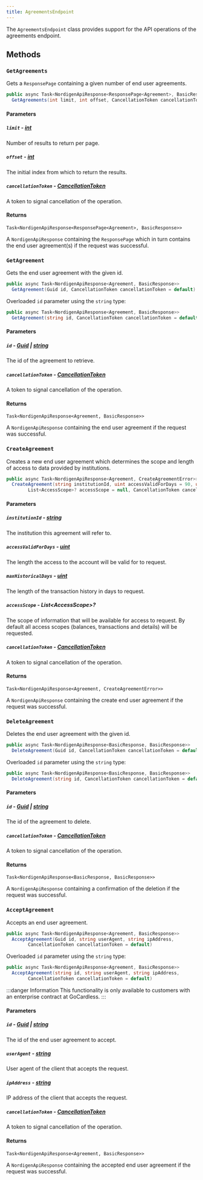 ```yaml
---
title: AgreementsEndpoint
---
```


The `AgreementsEndpoint` class provides support for the API operations of the agreements endpoint.

## Methods

### `GetAgreements`

Gets a `ResponsePage` containing a given number of end user agreements.

```csharp
public async Task<NordigenApiResponse<ResponsePage<Agreement>, BasicResponse>>
  GetAgreements(int limit, int offset, CancellationToken cancellationToken = default)
```

#### Parameters

##### `limit` - [int](https://learn.microsoft.com/en-us/dotnet/fundamentals/runtime-libraries/system-int32)

Number of results to return per page.

##### `offset` - [int](https://learn.microsoft.com/en-us/dotnet/fundamentals/runtime-libraries/system-int32)

The initial index from which to return the results.

##### `cancellationToken` - [CancellationToken](https://learn.microsoft.com/en-us/dotnet/api/system.threading.cancellationtoken)

A token to signal cancellation of the operation.

#### Returns

`Task<NordigenApiResponse<ResponsePage<Agreement>, BasicResponse>>`

A `NordigenApiResponse` containing the `ResponsePage` which in turn contains the end user agreement(s) if the request was successful.

### `GetAgreement`

Gets the end user agreement with the given id.

```csharp
public async Task<NordigenApiResponse<Agreement, BasicResponse>>
  GetAgreement(Guid id, CancellationToken cancellationToken = default)
```

Overloaded `id` parameter using the `string` type:

```csharp
public async Task<NordigenApiResponse<Agreement, BasicResponse>>
  GetAgreement(string id, CancellationToken cancellationToken = default)
```

#### Parameters

##### `id` - [Guid](https://learn.microsoft.com/en-us/dotnet/api/system.guid) | [string](https://learn.microsoft.com/en-us/dotnet/csharp/language-reference/builtin-types/reference-types#the-string-type)

The id of the agreement to retrieve.

##### `cancellationToken` - [CancellationToken](https://learn.microsoft.com/en-us/dotnet/api/system.threading.cancellationtoken)

A token to signal cancellation of the operation.

#### Returns

`Task<NordigenApiResponse<Agreement, BasicResponse>>`

A `NordigenApiResponse` containing the end user agreement if the request was successful.

### `CreateAgreement`

Creates a new end user agreement which determines the scope and length of access to data provided by institutions.

```csharp
public async Task<NordigenApiResponse<Agreement, CreateAgreementError>>
  CreateAgreement(string institutionId, uint accessValidForDays = 90, uint maxHistoricalDays = 90,
        List<AccessScope>? accessScope = null, CancellationToken cancellationToken = default)
```

#### Parameters

##### `institutionId` - [string](https://learn.microsoft.com/en-us/dotnet/csharp/language-reference/builtin-types/reference-types#the-string-type)

The institution this agreement will refer to.

##### `accessValidForDays` - [uint](https://learn.microsoft.com/en-us/dotnet/api/system.uint32)

The length the access to the account will be valid for to request.

##### `maxHistoricalDays` - [uint](https://learn.microsoft.com/en-us/dotnet/api/system.uint32)

The length of the transaction history in days to request.

##### `accessScope` - List\<AccessScope\>?

The scope of information that will be available for access to request. By default all access scopes (balances, transactions and details) will be requested.

##### `cancellationToken` - [CancellationToken](https://learn.microsoft.com/en-us/dotnet/api/system.threading.cancellationtoken)

A token to signal cancellation of the operation.

#### Returns

`Task<NordigenApiResponse<Agreement, CreateAgreementError>>`

A `NordigenApiResponse` containing the create end user agreement if the request was successful.

### `DeleteAgreement`

Deletes the end user agreement with the given id.

```csharp
public async Task<NordigenApiResponse<BasicResponse, BasicResponse>>
  DeleteAgreement(Guid id, CancellationToken cancellationToken = default)
```

Overloaded `id` parameter using the `string` type:

```csharp
public async Task<NordigenApiResponse<BasicResponse, BasicResponse>>
  DeleteAgreement(string id, CancellationToken cancellationToken = default)
```

#### Parameters

##### `id` - [Guid](https://learn.microsoft.com/en-us/dotnet/api/system.guid) | [string](https://learn.microsoft.com/en-us/dotnet/csharp/language-reference/builtin-types/reference-types#the-string-type)

The id of the agreement to delete.

##### `cancellationToken` - [CancellationToken](https://learn.microsoft.com/en-us/dotnet/api/system.threading.cancellationtoken)

A token to signal cancellation of the operation.

#### Returns

`Task<NordigenApiResponse<BasicResponse, BasicResponse>>`

A `NordigenApiResponse` containing a confirmation of the deletion if the request was successful.

### `AcceptAgreement`

Accepts an end user agreement.

```csharp
public async Task<NordigenApiResponse<Agreement, BasicResponse>>
  AcceptAgreement(Guid id, string userAgent, string ipAddress,
        CancellationToken cancellationToken = default)
```

Overloaded `id` parameter using the `string` type:

```csharp
public async Task<NordigenApiResponse<Agreement, BasicResponse>>
  AcceptAgreement(string id, string userAgent, string ipAddress,
        CancellationToken cancellationToken = default)
```

:::danger Information
This functionality is only available to customers with an enterprise contract at GoCardless.
:::

#### Parameters

##### `id` - [Guid](https://learn.microsoft.com/en-us/dotnet/api/system.guid) | [string](https://learn.microsoft.com/en-us/dotnet/csharp/language-reference/builtin-types/reference-types#the-string-type)

The id of the end user agreement to accept.

##### `userAgent` - [string](https://learn.microsoft.com/en-us/dotnet/csharp/language-reference/builtin-types/reference-types#the-string-type)

User agent of the client that accepts the request.

##### `ipAddress` - [string](https://learn.microsoft.com/en-us/dotnet/csharp/language-reference/builtin-types/reference-types#the-string-type)

IP address of the client that accepts the request.

##### `cancellationToken` - [CancellationToken](https://learn.microsoft.com/en-us/dotnet/api/system.threading.cancellationtoken)

A token to signal cancellation of the operation.

#### Returns

`Task<NordigenApiResponse<Agreement, BasicResponse>>`

A `NordigenApiResponse` containing the accepted end user agreement if the request was successful.
